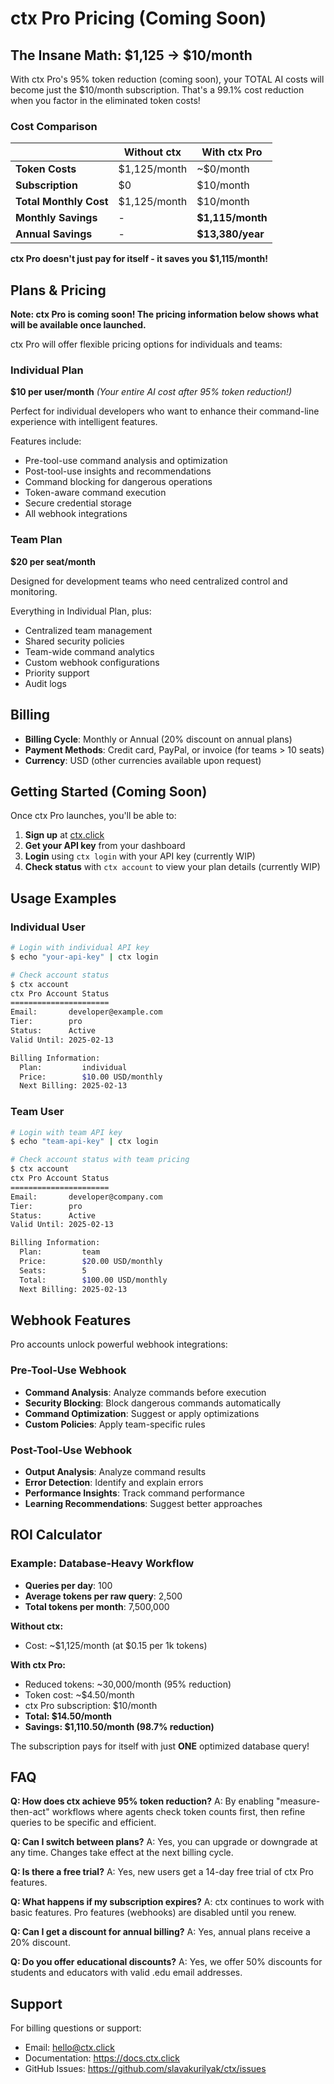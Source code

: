 # ctx Pro Pricing (Coming Soon)

## The Insane Math: $1,125 → $10/month

With ctx Pro's 95% token reduction (coming soon), your TOTAL AI costs will become just the $10/month subscription.
That's a 99.1% cost reduction when you factor in the eliminated token costs!

### Cost Comparison
| | Without ctx | With ctx Pro |
|---|---|---|
| **Token Costs** | $1,125/month | ~$0/month |
| **Subscription** | $0 | $10/month |
| **Total Monthly Cost** | $1,125/month | $10/month |
| **Monthly Savings** | - | **$1,115/month** |
| **Annual Savings** | - | **$13,380/year** |

**ctx Pro doesn't just pay for itself - it saves you $1,115/month!**

## Plans & Pricing

**Note: ctx Pro is coming soon! The pricing information below shows what will be available once launched.**

ctx Pro will offer flexible pricing options for individuals and teams:

### Individual Plan
**$10 per user/month** *(Your entire AI cost after 95% token reduction!)*

Perfect for individual developers who want to enhance their command-line experience with intelligent features.

Features include:
- Pre-tool-use command analysis and optimization
- Post-tool-use insights and recommendations
- Command blocking for dangerous operations
- Token-aware command execution
- Secure credential storage
- All webhook integrations

### Team Plan
**$20 per seat/month**

Designed for development teams who need centralized control and monitoring.

Everything in Individual Plan, plus:
- Centralized team management
- Shared security policies
- Team-wide command analytics
- Custom webhook configurations
- Priority support
- Audit logs

## Billing

- **Billing Cycle**: Monthly or Annual (20% discount on annual plans)
- **Payment Methods**: Credit card, PayPal, or invoice (for teams > 10 seats)
- **Currency**: USD (other currencies available upon request)

## Getting Started (Coming Soon)

Once ctx Pro launches, you'll be able to:

1. **Sign up** at [ctx.click](https://ctx.click)
2. **Get your API key** from your dashboard
3. **Login** using `ctx login` with your API key (currently WIP)
4. **Check status** with `ctx account` to view your plan details (currently WIP)

## Usage Examples

### Individual User
```bash
# Login with individual API key
$ echo "your-api-key" | ctx login

# Check account status
$ ctx account
ctx Pro Account Status
======================
Email:       developer@example.com
Tier:        pro
Status:      Active
Valid Until: 2025-02-13

Billing Information:
  Plan:         individual
  Price:        $10.00 USD/monthly
  Next Billing: 2025-02-13
```

### Team User
```bash
# Login with team API key
$ echo "team-api-key" | ctx login

# Check account status with team pricing
$ ctx account
ctx Pro Account Status
======================
Email:       developer@company.com
Tier:        pro
Status:      Active
Valid Until: 2025-02-13

Billing Information:
  Plan:         team
  Price:        $20.00 USD/monthly
  Seats:        5
  Total:        $100.00 USD/monthly
  Next Billing: 2025-02-13
```

## Webhook Features

Pro accounts unlock powerful webhook integrations:

### Pre-Tool-Use Webhook
- **Command Analysis**: Analyze commands before execution
- **Security Blocking**: Block dangerous commands automatically
- **Command Optimization**: Suggest or apply optimizations
- **Custom Policies**: Apply team-specific rules

### Post-Tool-Use Webhook
- **Output Analysis**: Analyze command results
- **Error Detection**: Identify and explain errors
- **Performance Insights**: Track command performance
- **Learning Recommendations**: Suggest better approaches

## ROI Calculator

### Example: Database-Heavy Workflow
- **Queries per day**: 100
- **Average tokens per raw query**: 2,500
- **Total tokens per month**: 7,500,000

**Without ctx:**
- Cost: ~$1,125/month (at $0.15 per 1k tokens)

**With ctx Pro:**
- Reduced tokens: ~30,000/month (95% reduction)
- Token cost: ~$4.50/month
- ctx Pro subscription: $10/month
- **Total: $14.50/month**
- **Savings: $1,110.50/month (98.7% reduction)**

The subscription pays for itself with just **ONE** optimized database query!

## FAQ

**Q: How does ctx achieve 95% token reduction?**
A: By enabling "measure-then-act" workflows where agents check token counts first, then refine queries to be specific and efficient.

**Q: Can I switch between plans?**
A: Yes, you can upgrade or downgrade at any time. Changes take effect at the next billing cycle.

**Q: Is there a free trial?**
A: Yes, new users get a 14-day free trial of ctx Pro features.

**Q: What happens if my subscription expires?**
A: ctx continues to work with basic features. Pro features (webhooks) are disabled until you renew.

**Q: Can I get a discount for annual billing?**
A: Yes, annual plans receive a 20% discount.

**Q: Do you offer educational discounts?**
A: Yes, we offer 50% discounts for students and educators with valid .edu email addresses.

## Support

For billing questions or support:
- Email: hello@ctx.click
- Documentation: https://docs.ctx.click
- GitHub Issues: https://github.com/slavakurilyak/ctx/issues